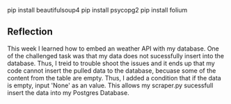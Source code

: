 pip install beautifulsoup4
pip install psycopg2
pip install folium

## Reflection
This week I learned how to embed an weather API with my database. One of the challenged task was that my data does not sucessfully insert into the database. Thus, I treid to trouble shoot the issues and it ends up that my code cannot insert the pulled data to the database, becuase some of the content from the table are empty. Thus, I added a condition that if the data is empty, input 'None' as an value. This allows my scraper.py sucessfull insert the data into my Postgres Database.